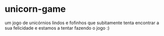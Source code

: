 # unicorn-game
um jogo de unicórnios lindos e fofinhos que subitamente tenta encontrar a sua felicidade e estamos a tentar fazendo o jogo :)

